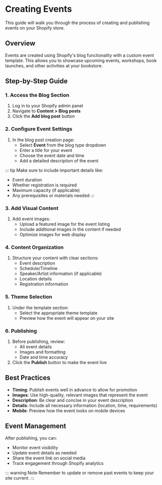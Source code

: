 # Creating Events

This guide will walk you through the process of creating and publishing events on your Shopify store.

## Overview

Events are created using Shopify's blog functionality with a custom event template. This allows you to showcase upcoming events, workshops, book launches, and other activities at your bookstore.

## Step-by-Step Guide

### 1. Access the Blog Section
1. Log in to your Shopify admin panel
2. Navigate to **Content > Blog posts**
3. Click the **Add blog post** button

### 2. Configure Event Settings
1. In the blog post creation page:
   - Select **Event** from the blog type dropdown
   - Enter a title for your event
   - Choose the event date and time
   - Add a detailed description of the event

::: tip
Make sure to include important details like:
- Event duration
- Whether registration is required
- Maximum capacity (if applicable)
- Any prerequisites or materials needed
:::

### 3. Add Visual Content
1. Add event images:
   - Upload a featured image for the event listing
   - Include additional images in the content if needed
   - Optimize images for web display

### 4. Content Organization
1. Structure your content with clear sections:
   - Event description
   - Schedule/Timeline
   - Speaker/Artist information (if applicable)
   - Location details
   - Registration information

### 5. Theme Selection
1. Under the template section:
   - Select the appropriate theme template
   - Preview how the event will appear on your site

### 6. Publishing
1. Before publishing, review:
   - All event details
   - Images and formatting
   - Date and time accuracy
2. Click the **Publish** button to make the event live

## Best Practices

- **Timing**: Publish events well in advance to allow for promotion
- **Images**: Use high-quality, relevant images that represent the event
- **Description**: Be clear and concise in your event description
- **Details**: Include all necessary information (location, time, requirements)
- **Mobile**: Preview how the event looks on mobile devices

## Event Management

After publishing, you can:
- Monitor event visibility
- Update event details as needed
- Share the event link on social media
- Track engagement through Shopify analytics

::: warning Note
Remember to update or remove past events to keep your site current.
:::

[//]: # (Screenshots will be added here to illustrate each step of the process) 